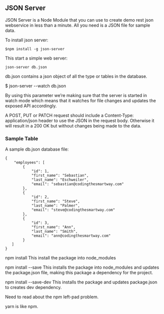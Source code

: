 ## JSON Server

JSON Server is a Node Module that you can use to create demo rest json webservice in less than a minute. All you need is a JSON file for sample data.

To install json server:  
    
    $npm install -g json-server
    

This start a simple web server:
    
    json-server db.json
    
db.json contains a json object of all the type or tables in the database.


$ json-server --watch db.json

By using this parameter we’re making sure that the server is started in watch mode which means that it watches for file changes and updates the exposed API accordingly.

A POST, PUT or PATCH request should include a Content-Type: application/json header to use the JSON in the request body. Otherwise it will result in a 200 OK but without changes being made to the data.

### Sample Table ###
A sample db.json database file:  

    {
        "employees": [
            {
                "id": 1,
                "first_name": "Sebastian",
                "last_name": "Eschweiler",
                "email": "sebastian@codingthesmartway.com"
            },
            {
                "id": 2,
                "first_name": "Steve",
                "last_name": "Palmer",
                "email": "steve@codingthesmartway.com"
            },
            {
                "id": 3,
                "first_name": "Ann",
                "last_name": "Smith",
                "email": "ann@codingthesmartway.com"
            }
       ] 
    }


npm install <package> This install the package into node_modules
  
npm install --save <package> This installs the package into node_modules and updates the package.json file, making this package a dependency for the project.
  
npm install --save-dev <package>  This installs the package and updates package.json to creates dev dependency.

Need to read about the npm left-pad problem.

yarn is like npm.


